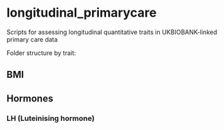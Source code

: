 # longitudinal_primarycare
Scripts for assessing longitudinal quantitative traits in UKBIOBANK-linked primary care data

Folder structure by trait:

## BMI

## Hormones

### LH (Luteinising hormone)

